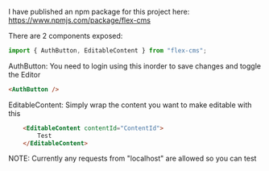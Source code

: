 I have published an npm package for this project here: https://www.npmjs.com/package/flex-cms

There are 2 components exposed:

```javascript
import { AuthButton, EditableContent } from "flex-cms";
```

AuthButton: You need to login using this inorder to save changes and toggle the Editor

```html
<AuthButton />
```

EditableContent: Simply wrap the content you want to make editable with this

```html
    <EditableContent contentId="ContentId">
        Test
    </EditableContent>
```

NOTE: Currently any requests from "localhost" are allowed so you can test
